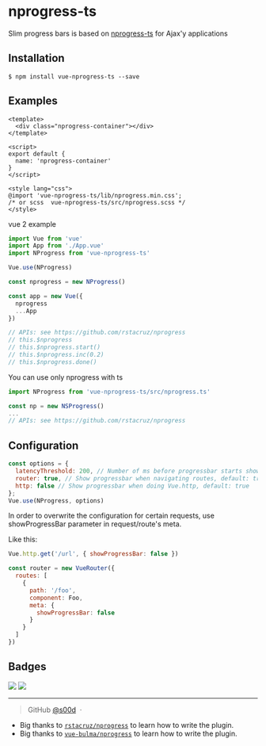 # nprogress-ts

Slim progress bars is based on [nprogress-ts](https://github.com/s00d/nprogress) for Ajax'y applications


## Installation

```console
$ npm install vue-nprogress-ts --save
```

## Examples

```vue
<template>
  <div class="nprogress-container"></div>
</template>

<script>
export default {
  name: 'nprogress-container'
}
</script>

<style lang="css">
@import 'vue-nprogress-ts/lib/nprogress.min.css'; 
/* or scss  vue-nprogress-ts/src/nprogress.scss */
</style>
```

vue 2 example
```js
import Vue from 'vue'
import App from './App.vue'
import NProgress from 'vue-nprogress-ts'

Vue.use(NProgress)

const nprogress = new NProgress()

const app = new Vue({
  nprogress
  ...App
})

// APIs: see https://github.com/rstacruz/nprogress
// this.$nprogress
// this.$nprogress.start()
// this.$nprogress.inc(0.2)
// this.$nprogress.done()
```

You can use only nprogress with ts
```js
import NProgress from 'vue-nprogress-ts/src/nprogress.ts'

const np = new NSProgress()
...
// APIs: see https://github.com/rstacruz/nprogress
```

## Configuration

```js
const options = {
  latencyThreshold: 200, // Number of ms before progressbar starts showing, default: 100,
  router: true, // Show progressbar when navigating routes, default: true
  http: false // Show progressbar when doing Vue.http, default: true
};
Vue.use(NProgress, options)
```

In order to overwrite the configuration for certain requests, use showProgressBar parameter in request/route's meta.

Like this:

```js
Vue.http.get('/url', { showProgressBar: false })
```
```js
const router = new VueRouter({
  routes: [
    {
      path: '/foo',
      component: Foo,
      meta: {
        showProgressBar: false
      }
    }
  ]
})
```


## Badges

![](https://img.shields.io/badge/license-MIT-blue.svg)
![](https://img.shields.io/badge/status-stable-green.svg)

---

> GitHub [@s00d](https://github.com/s00d) &nbsp;&middot;&nbsp;

*   Big thanks to [`rstacruz/nprogress`](https://github.com/rstacruz/nprogress) to learn how to write the plugin.
*   Big thanks to [`vue-bulma/nprogress`](https://github.com/vue-bulma/nprogress) to learn how to write the plugin.

